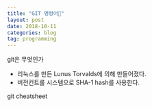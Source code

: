 ```yaml
---
title: "GIT 명령어🚩"
layout: post
date: 2018-10-11
categories: blog
tag: programming
---
```



git은 무엇인가

- 리눅스를 만든 Lunus Torvalds에 의해 만들어졌다.
- 버전컨트롤 시스템으로 SHA-1 hash를 사용한다.



git cheatsheet


